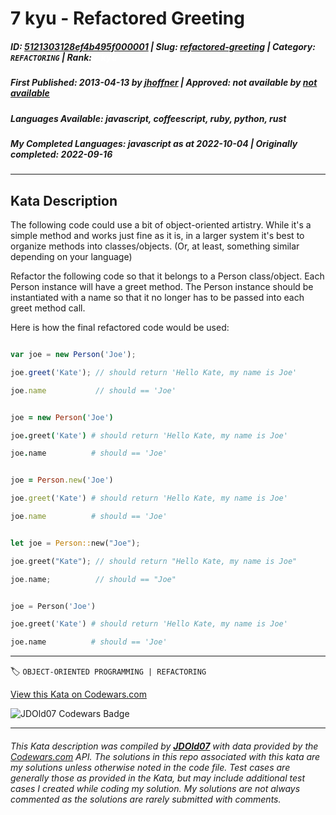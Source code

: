 # 7 kyu - Refactored Greeting

##### **ID**: [5121303128ef4b495f000001](https://www.codewars.com/kata/5121303128ef4b495f000001) | **Slug**: [refactored-greeting](https://www.codewars.com/kata/5121303128ef4b495f000001) | **Category**: `REFACTORING` | **Rank**: <span style="color:white">7 kyu</span>

##### **First Published**: 2013-04-13 ***by*** [jhoffner](https://www.codewars.com/users/jhoffner) | **Approved**: *not available* ***by*** [*not available*](*https://www.codewars.com*)

##### **Languages Available**: javascript, coffeescript, ruby, python, rust

##### **My Completed Languages**: javascript ***as at*** 2022-10-04 | **Originally completed**: 2022-09-16

---

## Kata Description


The following code could use a bit of object-oriented artistry. While it's a simple method and works just fine as it is, in a larger system it's best to organize methods into classes/objects. (Or, at least, something similar depending on your language)



Refactor the following code so that it belongs to a Person class/object. Each Person instance will have a greet method. The Person instance should be instantiated with a name so that it no longer has to be passed into each greet method call. 



Here is how the final refactored code would be used:



```javascript

var joe = new Person('Joe');

joe.greet('Kate'); // should return 'Hello Kate, my name is Joe'

joe.name           // should == 'Joe'

```

```coffeescript

joe = new Person('Joe')

joe.greet('Kate') # should return 'Hello Kate, my name is Joe'

joe.name          # should == 'Joe'

```

```ruby

joe = Person.new('Joe')

joe.greet('Kate') # should return 'Hello Kate, my name is Joe'

joe.name          # should == 'Joe'

```

```rust

let joe = Person::new("Joe");

joe.greet("Kate"); // should return "Hello Kate, my name is Joe"

joe.name;          // should == "Joe"

```

```python

joe = Person('Joe')

joe.greet('Kate') # should return 'Hello Kate, my name is Joe'

joe.name          # should == 'Joe'

```

---


🏷 `OBJECT-ORIENTED PROGRAMMING | REFACTORING`


[View this Kata on Codewars.com](https://www.codewars.com/kata/5121303128ef4b495f000001)

![](https://www.codewars.com/users/jdold07/badges/large "JDOld07 Codewars Badge")

---

###### *This Kata description was compiled by [**JDOld07**](https://tpstech.dev) with data provided by the [Codewars.com](https://www.codewars.com) API.  The solutions in this repo associated with this kata are my solutions unless otherwise noted in the code file.  Test cases are generally those as provided in the Kata, but may include additional test cases I created while coding my solution.  My solutions are not always commented as the solutions are rarely submitted with comments.*
